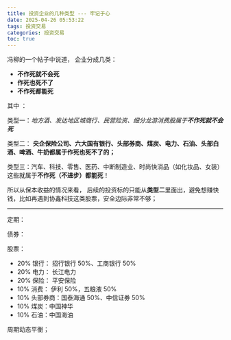 ```yaml
---
title: 投资企业的几种类型 --- 牢记于心
date: 2025-04-26 05:53:22
tags: 投资交易
categories: 投资交易
toc: true
---
```

冯柳的一个帖子中说道， 企业分成几类：

*  **不作死就不会死**
*  **作死也死不了**
*  **不作死都能死**

其中 ：

类型一：*地方酒、发达地区城商行、民营险资、细分龙游消费股属于**不作死就不会死***

类型二： **央企保险公司、六大国有银行、头部券商、煤炭、电力、石油、头部白酒、啤酒、牛奶都属于作死也死不了的；**

类型三：汽车、科技、零售、医药、中断制造业、时尚快消品（如化妆品、女装）这些就属于**不作死（不进步）都能死**！


所以从保本收益的情况来看， 后续的投资标的只能从**类型二**里面出，避免想赚快钱，比如再遇到协鑫科技这类股票，安全边际非常不够；

<!-- more -->

---

定期：

债券：

股票：  
* 20% 银行： 招行银行 50%、工商银行 50%
* 20% 电力： 长江电力
* 20% 保险： 平安保险
* 10% 消费： 伊利 50%，五粮液 50%
* 10% 头部券商：国泰海通 50%、中信证券 50%
* 10% 煤炭：中国神华
* 10% 石油：中国海油

周期动态平衡；

